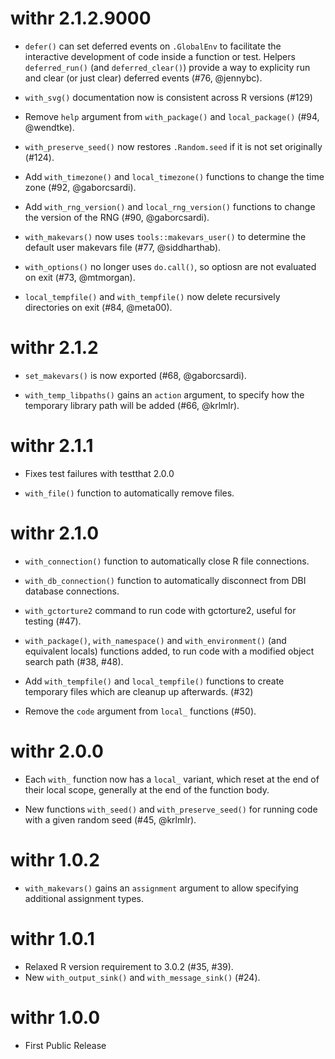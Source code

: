 # withr 2.1.2.9000

- `defer()` can set deferred events on `.GlobalEnv` to facilitate the
  interactive development of code inside a function or test. Helpers
  `deferred_run()` (and `deferred_clear()`) provide a way to explicity run and
  clear (or just clear) deferred events (#76, @jennybc).

- `with_svg()` documentation now is consistent across R versions (#129)

- Remove `help` argument from `with_package()` and `local_package()` (#94, @wendtke).

- `with_preserve_seed()` now restores `.Random.seed` if it is not set
  originally (#124).

- Add `with_timezone()` and `local_timezone()` functions to change the
  time zone (#92, @gaborcsardi).

- Add `with_rng_version()` and `local_rng_version()` functions to change
  the version of the RNG (#90, @gaborcsardi).

- `with_makevars()` now uses `tools::makevars_user()` to determine the default
  user makevars file (#77, @siddharthab).

- `with_options()` no longer uses `do.call()`, so optiosn are not evaluated on 
  exit (#73, @mtmorgan).
  
- `local_tempfile()` and `with_tempfile()` now delete recursively directories on
  exit (#84, @meta00).
  
# withr 2.1.2

- `set_makevars()` is now exported (#68, @gaborcsardi).

- `with_temp_libpaths()` gains an `action` argument, to specify how the
  temporary library path will be added (#66, @krlmlr).

# withr 2.1.1

- Fixes test failures with testthat 2.0.0

- `with_file()` function to automatically remove files.

# withr 2.1.0

- `with_connection()` function to automatically close R file connections.

- `with_db_connection()` function to automatically disconnect from DBI database
  connections.

- `with_gctorture2` command to run code with gctorture2, useful for testing
  (#47).

- `with_package()`, `with_namespace()` and `with_environment()` (and equivalent
  locals) functions added, to run code with a modified object search path (#38,
  #48).

- Add `with_tempfile()` and `local_tempfile()` functions to create temporary
  files which are cleanup up afterwards. (#32)

- Remove the `code` argument from `local_` functions (#50).

# withr 2.0.0

- Each `with_` function now has a `local_` variant, which reset at the end of
  their local scope, generally at the end of the function body.

- New functions `with_seed()` and `with_preserve_seed()` for running code with
  a given random seed (#45, @krlmlr).

# withr 1.0.2
- `with_makevars()` gains an `assignment` argument to allow specifying
  additional assignment types.

# withr 1.0.1
- Relaxed R version requirement to 3.0.2 (#35, #39).
- New `with_output_sink()` and `with_message_sink()` (#24).

# withr 1.0.0

- First Public Release
